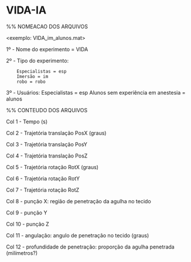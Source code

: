 # VIDA-IA

%% NOMEACAO DOS ARQUIVOS

<exemplo: VIDA_im_alunos.mat>

 1º - Nome do experimento = VIDA
 
 2º - Tipo do experimento:
	
        Especialistas = esp
        Imersão = im
        robo = robo
      
3º - Usuários:
        Especialistas = esp
        Alunos sem experiência em anestesia = alunos
        

%% CONTEUDO DOS ARQUIVOS


Col 1 - Tempo (s)

Col 2 - Trajetória translação PosX (graus)

Col 3 - Trajetória translação PosY

Col 4 - Trajetória translação PosZ

Col 5 - Trajetória rotação RotX (graus)

Col 6 - Trajetória rotação RotY

Col 7 - Trajetória rotação RotZ

Col 8 - punção X: região de penetração da agulha no tecido

Col 9 - punção Y

Col 10 - punção Z

Col 11 -  angulação: angulo de penetração no tecido (graus)

Col 12 - profundidade de penetração: proporção da agulha penetrada (milímetros?)
